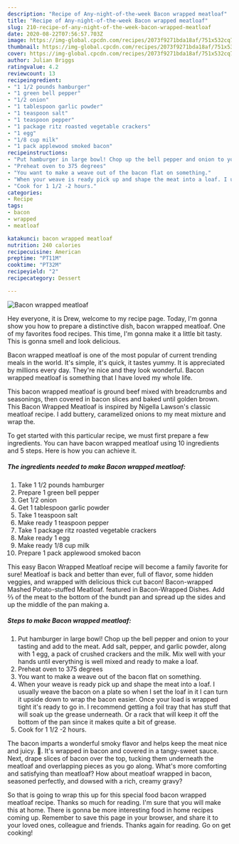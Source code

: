 ```yaml
---
description: "Recipe of Any-night-of-the-week Bacon wrapped meatloaf"
title: "Recipe of Any-night-of-the-week Bacon wrapped meatloaf"
slug: 210-recipe-of-any-night-of-the-week-bacon-wrapped-meatloaf
date: 2020-08-22T07:56:57.703Z
image: https://img-global.cpcdn.com/recipes/2073f9271bda18af/751x532cq70/bacon-wrapped-meatloaf-recipe-main-photo.jpg
thumbnail: https://img-global.cpcdn.com/recipes/2073f9271bda18af/751x532cq70/bacon-wrapped-meatloaf-recipe-main-photo.jpg
cover: https://img-global.cpcdn.com/recipes/2073f9271bda18af/751x532cq70/bacon-wrapped-meatloaf-recipe-main-photo.jpg
author: Julian Briggs
ratingvalue: 4.2
reviewcount: 13
recipeingredient:
- "1 1/2 pounds hamburger"
- "1 green bell pepper"
- "1/2 onion"
- "1 tablespoon garlic powder"
- "1 teaspoon salt"
- "1 teaspoon pepper"
- "1 package ritz roasted vegetable crackers"
- "1 egg"
- "1/8 cup milk"
- "1 pack applewood smoked bacon"
recipeinstructions:
- "Put hamburger in large bowl! Chop up the bell pepper and onion to your tasting and add to the meat. Add salt, pepper, and garlic powder, along with 1 egg, a pack of crushed crackers and the milk. Mix well with your hands until everything is well mixed and ready to make a loaf."
- "Preheat oven to 375 degrees"
- "You want to make a weave out of the bacon flat on something."
- "When your weave is ready pick up and shape the meat into a loaf. I usually weave the bacon on a plate so when I set the loaf in it I can turn it upside down to wrap the bacon easier. Once your load is wrapped tight it&#39;s ready to go in. I recommend getting a foil tray that has stuff that will soak up the grease underneath. Or a rack that will keep it off the bottom of the pan since it makes quite a bit of grease."
- "Cook for 1 1/2 -2 hours."
categories:
- Recipe
tags:
- bacon
- wrapped
- meatloaf

katakunci: bacon wrapped meatloaf 
nutrition: 240 calories
recipecuisine: American
preptime: "PT11M"
cooktime: "PT32M"
recipeyield: "2"
recipecategory: Dessert

---
```



![Bacon wrapped meatloaf](https://img-global.cpcdn.com/recipes/2073f9271bda18af/751x532cq70/bacon-wrapped-meatloaf-recipe-main-photo.jpg)

Hey everyone, it is Drew, welcome to my recipe page. Today, I'm gonna show you how to prepare a distinctive dish, bacon wrapped meatloaf. One of my favorites food recipes. This time, I'm gonna make it a little bit tasty. This is gonna smell and look delicious.

Bacon wrapped meatloaf is one of the most popular of current trending meals in the world. It's simple, it's quick, it tastes yummy. It is appreciated by millions every day. They're nice and they look wonderful. Bacon wrapped meatloaf is something that I have loved my whole life.

This bacon wrapped meatloaf is ground beef mixed with breadcrumbs and seasonings, then covered in bacon slices and baked until golden brown. This Bacon Wrapped Meatloaf is inspired by Nigella Lawson&#39;s classic meatloaf recipe. I add buttery, caramelized onions to my meat mixture and wrap the.


To get started with this particular recipe, we must first prepare a few ingredients. You can have bacon wrapped meatloaf using 10 ingredients and 5 steps. Here is how you can achieve it.

<!--inarticleads1-->

##### The ingredients needed to make Bacon wrapped meatloaf:

1. Take 1 1/2 pounds hamburger
1. Prepare 1 green bell pepper
1. Get 1/2 onion
1. Get 1 tablespoon garlic powder
1. Take 1 teaspoon salt
1. Make ready 1 teaspoon pepper
1. Take 1 package ritz roasted vegetable crackers
1. Make ready 1 egg
1. Make ready 1/8 cup milk
1. Prepare 1 pack applewood smoked bacon


This easy Bacon Wrapped Meatloaf recipe will become a family favorite for sure! Meatloaf is back and better than ever, full of flavor, some hidden veggies, and wrapped with delicious thick cut bacon! Bacon-wrapped Mashed Potato-stuffed Meatloaf. featured in Bacon-Wrapped Dishes. Add ⅔ of the meat to the bottom of the bundt pan and spread up the sides and up the middle of the pan making a. 

<!--inarticleads2-->

##### Steps to make Bacon wrapped meatloaf:

1. Put hamburger in large bowl! Chop up the bell pepper and onion to your tasting and add to the meat. Add salt, pepper, and garlic powder, along with 1 egg, a pack of crushed crackers and the milk. Mix well with your hands until everything is well mixed and ready to make a loaf.
1. Preheat oven to 375 degrees
1. You want to make a weave out of the bacon flat on something.
1. When your weave is ready pick up and shape the meat into a loaf. I usually weave the bacon on a plate so when I set the loaf in it I can turn it upside down to wrap the bacon easier. Once your load is wrapped tight it&#39;s ready to go in. I recommend getting a foil tray that has stuff that will soak up the grease underneath. Or a rack that will keep it off the bottom of the pan since it makes quite a bit of grease.
1. Cook for 1 1/2 -2 hours.


The bacon imparts a wonderful smoky flavor and helps keep the meat nice and juicy. 🥓. It&#39;s wrapped in bacon and covered in a tangy-sweet sauce. Next, drape slices of bacon over the top, tucking them underneath the meatloaf and overlapping pieces as you go along. What&#39;s more comforting and satisfying than meatloaf? How about meatloaf wrapped in bacon, seasoned perfectly, and dowsed with a rich, creamy gravy? 

So that is going to wrap this up for this special food bacon wrapped meatloaf recipe. Thanks so much for reading. I'm sure that you will make this at home. There is gonna be more interesting food in home recipes coming up. Remember to save this page in your browser, and share it to your loved ones, colleague and friends. Thanks again for reading. Go on get cooking!
